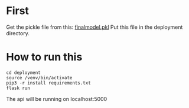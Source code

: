 # First

Get the pickle file from this:
[finalmodel.pkl](https://drive.google.com/file/d/1x0cSruyxJx3BMtDRq_q-VnL4nVnmpv43/view?usp=sharing)
Put this file in the deployment directory.

# How to run this

```
cd deployment
source /venv/bin/activate
pip3 -r install requirements.txt
flask run
```

The api will be running on localhost:5000
